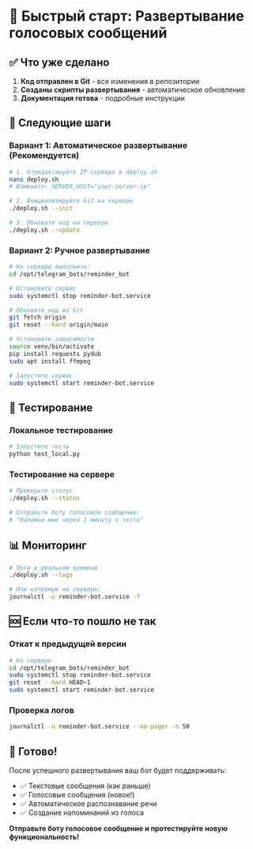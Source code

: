 # 🚀 Быстрый старт: Развертывание голосовых сообщений

## ✅ Что уже сделано

1. **Код отправлен в Git** - все изменения в репозитории
2. **Созданы скрипты развертывания** - автоматическое обновление
3. **Документация готова** - подробные инструкции

## 🎯 Следующие шаги

### Вариант 1: Автоматическое развертывание (Рекомендуется)

```bash
# 1. Отредактируйте IP сервера в deploy.sh
nano deploy.sh
# Измените: SERVER_HOST="your-server-ip"

# 2. Инициализируйте Git на сервере
./deploy.sh --init

# 3. Обновите код на сервере
./deploy.sh --update
```

### Вариант 2: Ручное развертывание

```bash
# На сервере выполните:
cd /opt/telegram_bots/reminder_bot

# Остановите сервис
sudo systemctl stop reminder-bot.service

# Обновите код из Git
git fetch origin
git reset --hard origin/main

# Установите зависимости
source venv/bin/activate
pip install requests pydub
sudo apt install ffmpeg

# Запустите сервис
sudo systemctl start reminder-bot.service
```

## 🧪 Тестирование

### Локальное тестирование
```bash
# Запустите тесты
python test_local.py
```

### Тестирование на сервере
```bash
# Проверьте статус
./deploy.sh --status

# Отправьте боту голосовое сообщение:
# "Напомни мне через 1 минуту о тесте"
```

## 📊 Мониторинг

```bash
# Логи в реальном времени
./deploy.sh --logs

# Или напрямую на сервере:
journalctl -u reminder-bot.service -f
```

## 🆘 Если что-то пошло не так

### Откат к предыдущей версии
```bash
# На сервере
cd /opt/telegram_bots/reminder_bot
sudo systemctl stop reminder-bot.service
git reset --hard HEAD~1
sudo systemctl start reminder-bot.service
```

### Проверка логов
```bash
journalctl -u reminder-bot.service --no-pager -n 50
```

## 🎉 Готово!

После успешного развертывания ваш бот будет поддерживать:
- ✅ Текстовые сообщения (как раньше)
- ✅ Голосовые сообщения (новое!)
- ✅ Автоматическое распознавание речи
- ✅ Создание напоминаний из голоса

**Отправьте боту голосовое сообщение и протестируйте новую функциональность!**
